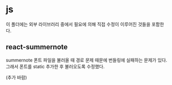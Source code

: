 # js

이 폴더에는 외부 라이브러리 중에서 필요에 의해 직접 수정이 이루어진 것들을 포함한다.

## react-summernote

summernote 폰트 파일을 불러올 때 경로 문제 때문에 번들링에 실패하는 문제가 있다. 그래서 폰트를 static 추가한 후 불러오도록 수정했다.

(추가 바람)
